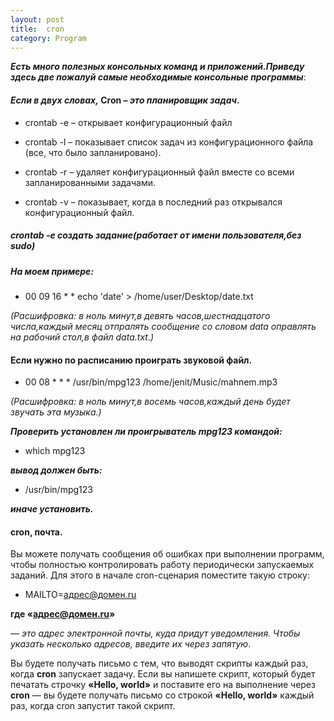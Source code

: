 ```yaml
---
layout: post
title:  cron
category: Program
---
```


***Есть много полезных консольных команд и приложений.Приведу здесь две пожалуй самые 
 необходимые консольные программы***:

#### *Если в двух словах,*  **Cron** – *это планировщик задач*.

- crontab -e – открывает конфигурационный файл

- crontab -l – показывает список задач из конфигурационного файла (все, что было запланировано).

- crontab -r – удаляет конфигурационный файл вместе со всеми запланированными задачами.

- сrontab -v – показывает, когда в последний раз открывался конфигурационный файл.

##### crontab -e   создать задание(работает от имени пользователя,без sudo)

##### На моем примере: #####

- 00 09 16 * * echo 'date' > /home/user/Desktop/date.txt

 *(Расшифровка: в ноль минут,в девять часов,шестнадцатого числа,каждый месяц отпралять сообщение 
 со словом data оправлять на рабочий стол,в файл data.txt.)*

#### Если нужно по расписанию проиграть звуковой файл.

- 00 08 * * * /usr/bin/mpg123  /home/jenit/Music/mahnem.mp3

*(Расшифровка: в ноль минут,в восемь часов,каждый день будет звучать эта музыка.)*


***Проверить установлен ли проигрыватель mpg123 командой:***

- which mpg123 

***вывод должен быть:***

- /usr/bin/mpg123

***иначе установить.*** 

#### cron, почта.

 Вы можете получать сообщения об ошибках при выполнении программ, чтобы полностью контролировать 
 работу периодически запускаемых заданий. Для этого в начале cron-сценария поместите такую строку:

- MAILTO=адрес@домен.ru

 **где «адрес@домен.ru»**

  — *это адрес электронной почты, куда придут уведомления. Чтобы указать несколько адресов, 
  введите их через запятую*.
 
 Вы будете получать письмо с тем, что выводят скрипты каждый раз, когда **cron** запускает задачу. 
  Если вы напишете скрипт, который будет печатать строчку **«Hello, world»** и поставите его на 
  выполнение через **cron** — вы будете получать письмо со строкой **«Hello, world»** каждый раз, 
 когда cron запустит такой скрипт.
